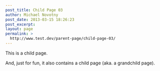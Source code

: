 ```yaml
---
post_title: Child Page 03
author: Michael Novotny
post_date: 2013-03-15 18:26:23
post_excerpt:
layout: page
permalink: >
  http://www.test.dev/parent-page/child-page-03/
---
```

This is a child page.

And, just for fun, it also contains a child page (aka. a grandchild page).
